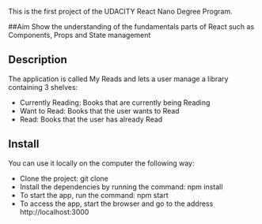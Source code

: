 This is the first project of the UDACITY React Nano Degree Program.

##Aim
Show the understanding of the fundamentals parts of React such as Components,
Props and State management

## Description
The application is called My Reads and lets a user manage a library containing 3
shelves:
- Currently Reading: Books that are currently being Reading
- Want to Read: Books that the user wants to Read
- Read: Books that the user has already Read

## Install
You can use it locally on the computer the following way:
- Clone the project: git clone
- Install the dependencies by running the command: npm install
- To start the app, run the command: npm start
- To access the app, start the browser and go to the address http://localhost:3000
